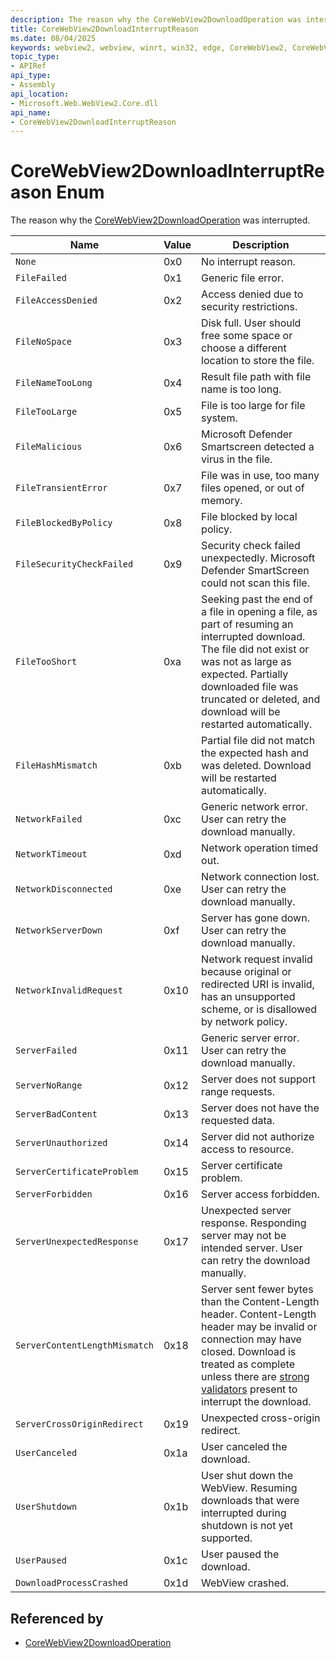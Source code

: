 ```yaml
---
description: The reason why the CoreWebView2DownloadOperation was interrupted.
title: CoreWebView2DownloadInterruptReason
ms.date: 08/04/2025
keywords: webview2, webview, winrt, win32, edge, CoreWebView2, CoreWebView2Controller, browser control, edge html, CoreWebView2DownloadInterruptReason
topic_type:
- APIRef
api_type:
- Assembly
api_location:
- Microsoft.Web.WebView2.Core.dll
api_name:
- CoreWebView2DownloadInterruptReason
---
```


# CoreWebView2DownloadInterruptReason Enum

The reason why the [CoreWebView2DownloadOperation](corewebview2downloadoperation.md) was interrupted.

| Name |  Value | Description |
|--|--|--|
|`None` | 0x0  |  No interrupt reason.|
|`FileFailed` | 0x1  |  Generic file error.|
|`FileAccessDenied` | 0x2  |  Access denied due to security restrictions.|
|`FileNoSpace` | 0x3  |  Disk full. User should free some space or choose a different location to store the file.|
|`FileNameTooLong` | 0x4  |  Result file path with file name is too long.|
|`FileTooLarge` | 0x5  |  File is too large for file system.|
|`FileMalicious` | 0x6  |  Microsoft Defender Smartscreen detected a virus in the file.|
|`FileTransientError` | 0x7  |  File was in use, too many files opened, or out of memory.|
|`FileBlockedByPolicy` | 0x8  |  File blocked by local policy.|
|`FileSecurityCheckFailed` | 0x9  |  Security check failed unexpectedly. Microsoft Defender SmartScreen could not scan this file.|
|`FileTooShort` | 0xa  |  Seeking past the end of a file in opening a file, as part of resuming an interrupted download. The file did not exist or was not as large as expected. Partially downloaded file was truncated or deleted, and download will be restarted automatically.|
|`FileHashMismatch` | 0xb  |  Partial file did not match the expected hash and was deleted. Download will be restarted automatically.|
|`NetworkFailed` | 0xc  |  Generic network error. User can retry the download manually.|
|`NetworkTimeout` | 0xd  |  Network operation timed out.|
|`NetworkDisconnected` | 0xe  |  Network connection lost. User can retry the download manually.|
|`NetworkServerDown` | 0xf  |  Server has gone down. User can retry the download manually.|
|`NetworkInvalidRequest` | 0x10  |  Network request invalid because original or redirected URI is invalid, has an unsupported scheme, or is disallowed by network policy.|
|`ServerFailed` | 0x11  |  Generic server error. User can retry the download manually.|
|`ServerNoRange` | 0x12  |  Server does not support range requests.|
|`ServerBadContent` | 0x13  |  Server does not have the requested data.|
|`ServerUnauthorized` | 0x14  |  Server did not authorize access to resource.|
|`ServerCertificateProblem` | 0x15  |  Server certificate problem.|
|`ServerForbidden` | 0x16  |  Server access forbidden.|
|`ServerUnexpectedResponse` | 0x17  |  Unexpected server response. Responding server may not be intended server. User can retry the download manually.|
|`ServerContentLengthMismatch` | 0x18  |  Server sent fewer bytes than the Content-Length header. Content-Length header may be invalid or connection may have closed. Download is treated as complete unless there are [strong validators](https://tools.ietf.org/html/rfc7232#section-2) present to interrupt the download.|
|`ServerCrossOriginRedirect` | 0x19  |  Unexpected cross-origin redirect.|
|`UserCanceled` | 0x1a  |  User canceled the download.|
|`UserShutdown` | 0x1b  |  User shut down the WebView. Resuming downloads that were interrupted during shutdown is not yet supported.|
|`UserPaused` | 0x1c  |  User paused the download.|
|`DownloadProcessCrashed` | 0x1d  |  WebView crashed.|


## Referenced by

- [CoreWebView2DownloadOperation](corewebview2downloadoperation.md)
